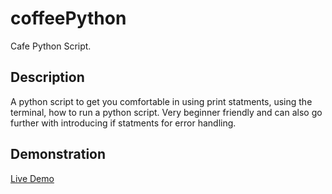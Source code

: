 # coffeePython

 Cafe Python Script.

## Description

A python script to get you comfortable in using print statments, using the terminal, how to run a python script. Very beginner friendly and can also go further with introducing if statments for error handling.

## Demonstration

<a href= "https://user-images.githubusercontent.com/72535444/235226950-6d12ad6a-f540-4340-b60a-355d8444e91a.mp4"> Live Demo </a>
